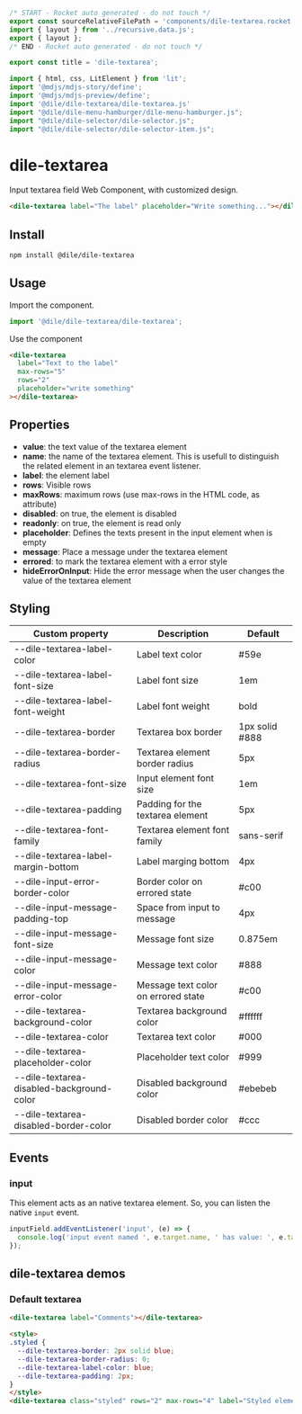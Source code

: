 ```js server
/* START - Rocket auto generated - do not touch */
export const sourceRelativeFilePath = 'components/dile-textarea.rocket.md';
import { layout } from '../recursive.data.js';
export { layout };
/* END - Rocket auto generated - do not touch */

export const title = 'dile-textarea';
```

```js script
import { html, css, LitElement } from 'lit'; 
import '@mdjs/mdjs-story/define';
import '@mdjs/mdjs-preview/define';
import '@dile/dile-textarea/dile-textarea.js'
import "@dile/dile-menu-hamburger/dile-menu-hamburger.js";
import "@dile/dile-selector/dile-selector.js";
import "@dile/dile-selector/dile-selector-item.js";
```

# dile-textarea

Input textarea field Web Component, with customized design.

```html
<dile-textarea label="The label" placeholder="Write something..."></dile-textarea>
```

## Install

```bash
npm install @dile/dile-textarea
```

## Usage

Import the component.

```javascript
import '@dile/dile-textarea/dile-textarea';
```

Use the component

```html
<dile-textarea
  label="Text to the label"
  max-rows="5"
  rows="2"
  placeholder="write something"
></dile-textarea>
```

## Properties

- **value**: the text value of the textarea element
- **name**: the name of the textarea element. This is usefull to distinguish the related element in an textarea event listener.
- **label**: the element label
- **rows**: Visible rows
- **maxRows**: maximum rows (use max-rows in the HTML code, as attribute)
- **disabled**: on true, the element is disabled
- **readonly**: on true, the element is read only
- **placeholder**: Defines the texts present in the input element when is empty
- **message**: Place a message under the textarea element
- **errored**: to mark the textarea element with a error style
- **hideErrorOnInput**: Hide the error message when the user changes the value of the textarea element

## Styling

Custom property | Description | Default
----------------|-------------|---------
--dile-textarea-label-color | Label text color | #59e
--dile-textarea-label-font-size | Label font size | 1em
--dile-textarea-label-font-weight | Label font weight | bold
--dile-textarea-border | Textarea box border | 1px solid #888
--dile-textarea-border-radius | Textarea element border radius | 5px
--dile-textarea-font-size | Input element font size | 1em
--dile-textarea-padding | Padding for the textarea element | 5px
--dile-textarea-font-family | Textarea element font family | sans-serif
--dile-textarea-label-margin-bottom | Label marging bottom | 4px
--dile-input-error-border-color | Border color on errored state | #c00
--dile-input-message-padding-top | Space from input to message | 4px
--dile-input-message-font-size | Message font size | 0.875em
--dile-input-message-color | Message text color | #888
--dile-input-message-error-color | Message text color on errored state | #c00
--dile-textarea-background-color | Textarea background color | #ffffff
--dile-textarea-color | Textarea text color | #000
--dile-textarea-placeholder-color | Placeholder text color | #999
--dile-textarea-disabled-background-color | Disabled background color | #ebebeb
--dile-textarea-disabled-border-color | Disabled border color | #ccc

## Events

### input

This element acts as an native textarea element. So, you can listen the native `input` event.

```javascript
inputField.addEventListener('input', (e) => {
  console.log('input event named ', e.target.name, ' has value: ', e.target.value);
});
```

## dile-textarea demos

### Default textarea
```html preview-story
<dile-textarea label="Comments"></dile-textarea>
```

```html preview-story
<style>
.styled {
  --dile-textarea-border: 2px solid blue;
  --dile-textarea-border-radius: 0;
  --dile-textarea-label-color: blue;
  --dile-textarea-padding: 2px;
}
</style>
<dile-textarea class="styled" rows="2" max-rows="4" label="Styled element" placeholder="Write something here"></dile-textarea>
```